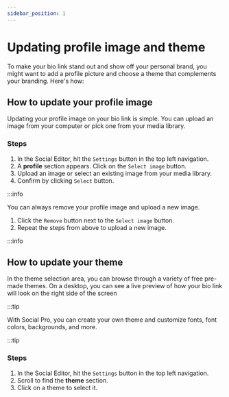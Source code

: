 ```yaml
---
sidebar_position: 1
---
```


# Updating profile image and theme

To make your bio link stand out and show off your personal brand, you might want to add a profile picture and choose a theme that complements your branding. Here's how:

## How to update your profile image

Updating your profile image on your bio link is simple. You can upload an image from your computer or pick one from your media library.

### Steps

1. In the Social Editor, hit the `Settings` button in the top left navigation.
2. A **profile** section appears. Click on the `Select image` button.
3. Upload an image or select an existing image from your media library.
4. Confirm by clicking `Select` button.

:::info

You can always remove your profile image and upload a new image.

1. Click the `Remove` button next to the `Select image` button.
2. Repeat the steps from above to upload a new image.

:::info

## How to update your theme

In the theme selection area, you can browse through a variety of free pre-made themes. On a desktop, you can see a live preview of how your bio link will look on the right side of the screen

:::tip

With Social Pro, you can create your own theme and customize fonts, font colors, backgrounds, and more.

:::tip

### Steps

1. In the Social Editor, hit the `Settings` button in the top left navigation.
2. Scroll to find the **theme** section.
3. Click on a theme to select it.
